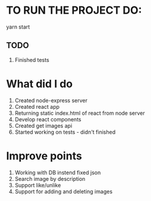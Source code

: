 # TO RUN THE PROJECT DO:
yarn start

## TODO
  1. Finished tests

# What did I do
  1. Created node-express server
  2. Created react app
  3. Returning static index.html of react from node server
  4. Develop react components
  5. Created get images api
  6. Started working on tests - didn't finished

# Improve points
  1. Working with DB instend fixed json
  2. Search image by description
  3. Support like/unlike
  4. Support for adding and deleting images